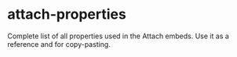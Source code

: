 # attach-properties

Complete list of all properties used in the Attach embeds. Use it as a reference and for copy-pasting.
